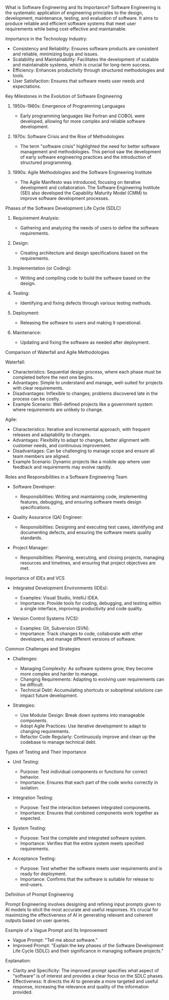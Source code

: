 What is Software Engineering and Its Importance?
Software Engineering is the systematic application of engineering principles to the design, development, maintenance, testing, and evaluation of software. It aims to produce reliable and efficient software systems that meet user requirements while being cost-effective and maintainable. 

Importance in the Technology Industry:
- Consistency and Reliability: Ensures software products are consistent and reliable, minimizing bugs and issues.
- Scalability and Maintainability: Facilitates the development of scalable and maintainable systems, which is crucial for long-term success.
- Efficiency: Enhances productivity through structured methodologies and tools.
- User Satisfaction: Ensures that software meets user needs and expectations.

Key Milestones in the Evolution of Software Engineering

1. 1950s-1960s: Emergence of Programming Languages
   - Early programming languages like Fortran and COBOL were developed, allowing for more complex and reliable software development.

2. 1970s: Software Crisis and the Rise of Methodologies
   - The term "software crisis" highlighted the need for better software management and methodologies. This period saw the development of early software engineering practices and the introduction of structured programming.

3. 1990s: Agile Methodologies and the Software Engineering Institute
   - The Agile Manifesto was introduced, focusing on iterative development and collaboration. The Software Engineering Institute (SEI) also developed the Capability Maturity Model (CMM) to improve software development processes.

Phases of the Software Development Life Cycle (SDLC)

1. Requirement Analysis:
   - Gathering and analyzing the needs of users to define the software requirements.

2. Design:
   - Creating architecture and design specifications based on the requirements.

3. Implementation (or Coding):
   - Writing and compiling code to build the software based on the design.

4. Testing:
   - Identifying and fixing defects through various testing methods.

5. Deployment:
   - Releasing the software to users and making it operational.

6. Maintenance:
   - Updating and fixing the software as needed after deployment.

Comparison of Waterfall and Agile Methodologies

Waterfall:
- Characteristics: Sequential design process, where each phase must be completed before the next one begins.
- Advantages: Simple to understand and manage, well-suited for projects with clear requirements.
- Disadvantages: Inflexible to changes; problems discovered late in the process can be costly.
- Example Scenario: Well-defined projects like a government system where requirements are unlikely to change.

Agile:
- Characteristics: Iterative and incremental approach, with frequent releases and adaptability to changes.
- Advantages: Flexibility to adapt to changes, better alignment with customer needs, and continuous improvement.
- Disadvantages: Can be challenging to manage scope and ensure all team members are aligned.
- Example Scenario: Dynamic projects like a mobile app where user feedback and requirements may evolve rapidly.

Roles and Responsibilities in a Software Engineering Team

- Software Developer:
  - Responsibilities: Writing and maintaining code, implementing features, debugging, and ensuring software meets design specifications.

- Quality Assurance (QA) Engineer:
  - Responsibilities: Designing and executing test cases, identifying and documenting defects, and ensuring the software meets quality standards.

- Project Manager:
  - Responsibilities: Planning, executing, and closing projects, managing resources and timelines, and ensuring that project objectives are met.

Importance of IDEs and VCS

- Integrated Development Environments (IDEs):
  - Examples: Visual Studio, IntelliJ IDEA.
  - Importance: Provide tools for coding, debugging, and testing within a single interface, improving productivity and code quality.

- Version Control Systems (VCS):
  - Examples: Git, Subversion (SVN).
  - Importance: Track changes to code, collaborate with other developers, and manage different versions of software.

Common Challenges and Strategies

- Challenges:
  - Managing Complexity: As software systems grow, they become more complex and harder to manage.
  - Changing Requirements: Adapting to evolving user requirements can be difficult.
  - Technical Debt: Accumulating shortcuts or suboptimal solutions can impact future development.

- Strategies:
  - Use Modular Design: Break down systems into manageable components.
  - Adopt Agile Practices: Use iterative development to adapt to changing requirements.
  - Refactor Code Regularly: Continuously improve and clean up the codebase to manage technical debt.

Types of Testing and Their Importance

- Unit Testing:
  - Purpose: Test individual components or functions for correct behavior.
  - Importance: Ensures that each part of the code works correctly in isolation.

- Integration Testing:
  - Purpose: Test the interaction between integrated components.
  - Importance: Ensures that combined components work together as expected.

- System Testing:
  - Purpose: Test the complete and integrated software system.
  - Importance: Verifies that the entire system meets specified requirements.

- Acceptance Testing:
  - Purpose: Test whether the software meets user requirements and is ready for deployment.
  - Importance: Confirms that the software is suitable for release to end-users.



Definition of Prompt Engineering

Prompt Engineering involves designing and refining input prompts given to AI models to elicit the most accurate and useful responses. It’s crucial for maximizing the effectiveness of AI in generating relevant and coherent outputs based on user queries.

Example of a Vague Prompt and Its Improvement

- Vague Prompt: "Tell me about software."
- Improved Prompt: "Explain the key phases of the Software Development Life Cycle (SDLC) and their significance in managing software projects."

Explanation:
- Clarity and Specificity: The improved prompt specifies what aspect of "software" is of interest and provides a clear focus on the SDLC phases.
- Effectiveness: It directs the AI to generate a more targeted and useful response, increasing the relevance and quality of the information provided.

